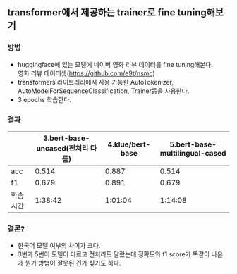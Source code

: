 ## transformer에서 제공하는 trainer로 fine tuning해보기

### 방법

- huggingface에 있는 모델에 네이버 영화 리뷰 데이터를 fine tuning해본다.  
영화 리뷰 데이터셋(https://github.com/e9t/nsmc)  
- transformers 라이브러리에서 사용 가능한 AutoTokenizer, AutoModelForSequenceClassification, Trainer등을 사용한다.
- 3 epochs 학습한다.

### 결과

||3.bert-base-uncased(전처리 다름)|4.klue/bert-base|5.bert-base-multilingual-cased|
|----|-------------|-------------|-------------|
|acc|0.514|0.887|0.514|
|f1|0.679|0.891|0.679|
|학습 시간|1:38:42|1:01:04|1:14:08|

### 결론?

- 한국어 모델 여부의 차이가 크다.
- 3번과 5번이 모델이 다르고 전처리도 달랐는데 정확도와 f1 score가 똑같이 나온 게 뭔가 방법이 잘못된 건가 싶기도 하다.